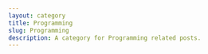 ```yaml
---
layout: category
title: Programming
slug: Programming
description: A category for Programming related posts.
---
```

